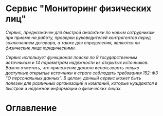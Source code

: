 # Сервис "Мониторинг физических лиц"

_Сервис, предназначен для быстрой аналитики по новым сотрудникам при приеме на работу, проверки руководителей контрагентов перед заключением договора, а также для определения, являются ли физические лица юридическими._

_Сервис использует функционал поиска по 8 государственным источникам и 14 параметрам надежности из открытых источников. Важно отметить, что приложение должно использовать только доступные открытые источники и строго соблюдать требования 152-ФЗ "О персональных данных".
В целом, данный сервис может быть полезен для различных организаций и компаний, которые нуждаются в быстрой и надежной информации о физических лицах._

# Оглавление
